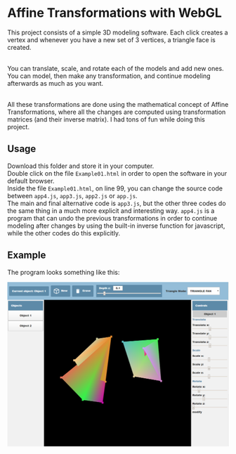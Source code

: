 # Affine Transformations with WebGL

This project consists of a simple 3D modeling software. Each click creates a vertex and whenever you have a new set of 3 vertices, a triangle face is created.

<br />You can translate, scale, and rotate each of the models and add new ones. You can model, then make any transformation, and continue modeling afterwards as much as you want.

<br />All these transformations are done using the mathematical concept of Affine Transformations, where all the changes are computed using transformation matrices (and their inverse matrix). I had tons of fun while doing this project.

## Usage

Download this folder and store it in your computer.<br />
Double click on the file `Example01.html` in order to open the software in your default browser.<br />
Inside the file `Example01.html`, on line 99, you can change the source code between `app4.js`, `app3.js`, `app2.js` or `app.js`.<br />
The main and final alternative code is `app3.js`, but the other three codes do the same thing in a much more explicit and interesting way. `app4.js` is a program that can undo the previous transformations in order to continue modeling after changes by using the built-in inverse function for javascript, while the other codes do this explicitly. 

## Example
The program looks something like this:<br />

![alt text](https://github.com/the-other-mariana/affine-transformations-webgl/blob/master/screenshots/screen01.png?raw=true)